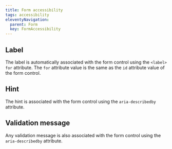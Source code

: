 ```yaml
---
title: Form accessibility
tags: accessibility
eleventyNavigation:
  parent: Form
  key: FormAccessibility
---
```


<section>

## Label

The label is automatically associated with the form control using the `<label>` `for` attribute. The `for` attribute value is the same as the `id` attribute value of the form control.

</section>

<section>

## Hint

The hint is associated with the form control using the `aria-describedby` attribute.

</section>

<section>

## Validation message

Any validation message is also associated with the form control using the `aria-describedby` attribute.

</section>
